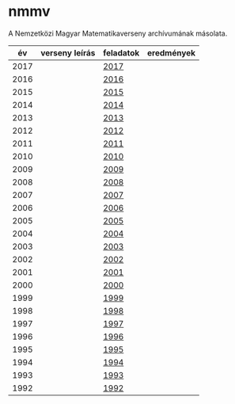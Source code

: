 # nmmv
A Nemzetközi Magyar Matematikaverseny archívumának másolata.

| év | verseny leírás | feladatok | eredmények |
|---|---|---|---|
| 2017 |   | [2017](2017/2017.md) | |
| 2016 |   | [2016](2016/2016.md) | |
| 2015 |   | [2015](2015/2015.md) | |
| 2014 |   | [2014](2014/2014.md) | |
| 2013 |   | [2013](2013/2013.md) | |
| 2012 |   | [2012](2012/2012.md) | |
| 2011 |   | [2011](2011/2011.md) | |
| 2010 |   | [2010](2010/2010.md) | |
| 2009 |   | [2009](2009/2009.md) | |
| 2008 |   | [2008](2008/2008.md) | |
| 2007 |   | [2007](2007/2007.md) | |
| 2006 |   | [2006](2006/2006.md) | |
| 2005 |   | [2005](2005/2005.md) | |
| 2004 |   | [2004](2004/2004.md) | |
| 2003 |   | [2003](2003/2003.md) | |
| 2002 |   | [2002](2002/2002.md) | |
| 2001 |   | [2001](2001/2001.md) | |
| 2000 |   | [2000](2000/2000.md) | |
| 1999 |   | [1999](1999/1999.md) | |
| 1998 |   | [1998](1998/1998.md) | |
| 1997 |   | [1997](1997/1997.md) | |
| 1996 |   | [1996](1996/1996.md) | |
| 1995 |   | [1995](1995/1995.md) | |
| 1994 |   | [1994](1994/1994.md) | |
| 1993 |   | [1993](1993/1993.md) | |
| 1992 |   | [1992](1992/1992.md) | |
